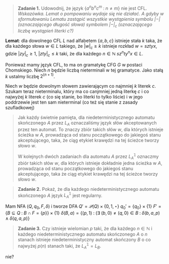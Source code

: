 > **Zadanie 1.** Udowodnij, że język $\{a^nb^nc^m\;:\;n\neq m\}$ nie jest CFL.
> *Wskazówka. Lemat o pompowaniu wydaje się nie działać. A gdyby w sformułowaniu Lematu zastąpić wszystkie wystąpienia symbolu $|-|$ (oznaczającego długość słowa) symbolem $|-|_c$ (oznaczającego liczbę wystąpień literki $c$?)*

**Lemat**: dla dowolnego CFL $L$ nad alfabetem $\{a,b,c\}$ istnieje stała $k$ taka, że dla każdego słowa $w\in L$ takiego, że $|w|_c\geq k$ istnieje rozkład $w=sztyx$, gdzie $|zy|_c\geq 1$, $|zty|_c\leq k$ taki, że dla każdego $n\in\mathbb{N}$ $sz^nty^nx\in L$.

Ponieważ mamy język CFL, to ma on gramatykę CFG $G$ w postaci Chomskiego. Niech $n$ będzie liczbą nieterminali w tej gramatyce. Jako stałą $k$ ustalmy liczbę $2^{(n+1)}$. 

Niech $w$ będzie dowolnym słowem zawierającym co najmniej $k$ literek $c$.  Szukam teraz nieterminalu, który ma co canjmniej jedną literkę $c$ i co najwyżej $k$ literek $c$ (co się stanie, bo literki to tylko liście) i w jego poddrzewie jest ten sam nieterminal (co też się stanie z zasady szufladkowej)

> Jak każdy świetnie pamięta, dla niedeterministycznego automatu skończonego $A$ przez $L_A$ oznaczaliśmy język słów akceptowanych przez ten automat. To znaczy zbiór takich słów $w$, dla których istnieje ścieżka w $A$, prowadząca od stanu początkowego do jakiegoś stanu akceptującego, taka, że ciąg etykiet krawędzi na tej ścieżce tworzy słowo $w$.
> 
> W kolejnych dwóch zadaniach dla automatu $A$ przez $L_A^{\mathbb{1}}$ oznaczmy zbiór takich słów $w$, dla których istnieje dokładnie jedna ścieżka w $A$, prowadząca od stanu początkowego do jakiegoś stanu akceptującego, taka że ciąg etykiet krawędzi na tej ścieżce tworzy słowo $w$.

> **Zadanie 2.** Pokaż, że dla każdego niedeterministycznego automatu skończonego $A$ język $L_A^{\mathbb{1}}$ jest regularny.

Mam NFA $(Q, q_0, F, \delta)$ i tworze DFA
$Q'=\mathcal{P}(Q)\times\{0,1,\star\}$
$q_0'=\{q_0\}\times\{1\}$
$F'=\{B\subseteq Q\;:\; B\cap F=\{p\}\}\times \{1\}$
$\delta(B, a)=\{(p, 1)\;:\;(\exists\;(b, 0)\neq (q, 0)\in B\;:\;\delta(b,a,p)\;\land\;\delta(q,a,p)\}$


> **Zadanie 3.** Czy istnieje wielomian $p$ taki, że dla każdego $n\in\mathbb{N}$ i każdego niedeterministycznego automatu skończonego $A$ o $n$ stanach istnieje niedeterministyczny automat skończony $B$ o co najwyżej $p(n)$ stanach taki, że $L_A^{\mathbb{1}}=L_B$.

nie?